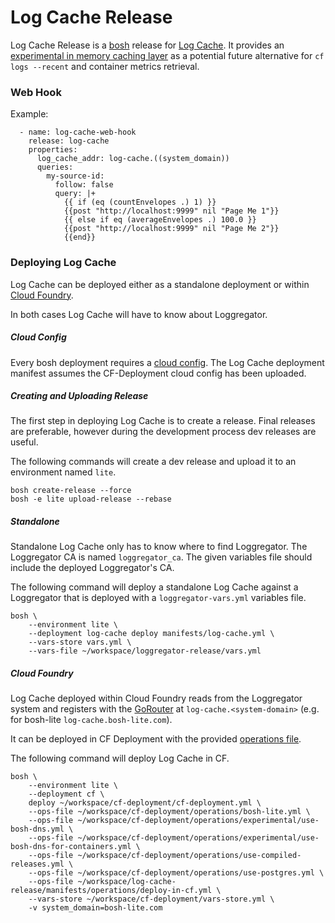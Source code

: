 Log Cache Release
=================

Log Cache Release is a [bosh](https://github.com/cloudfoundry/bosh) release
for [Log Cache](https://code.cloudfoundry.org/log-cache). It provides
an [experimental in memory caching layer](https://docs.google.com/document/d/1yhfl0EB_MkHkh4JdRZXGeQMx_BDMCuB-SpPuSrD3VOU/edit#) as a potential future
alternative for `cf logs --recent` and container metrics retrieval.

### Web Hook
Example:
```
  - name: log-cache-web-hook
    release: log-cache
    properties:
      log_cache_addr: log-cache.((system_domain))
      queries:
        my-source-id:
          follow: false
          query: |+
            {{ if (eq (countEnvelopes .) 1) }}
            {{post "http://localhost:9999" nil "Page Me 1"}}
            {{ else if eq (averageEnvelopes .) 100.0 }}
            {{post "http://localhost:9999" nil "Page Me 2"}}
            {{end}}
```

### Deploying Log Cache

Log Cache can be deployed either as a standalone deployment or within
[Cloud Foundry](https://github.com/cloudfoundry/cf-deployment).

In both cases Log Cache will have to know about Loggregator.

##### Cloud Config

Every bosh deployment requires a [cloud
config](https://bosh.io/docs/cloud-config.html). The Log Cache deployment
manifest assumes the CF-Deployment cloud config has been uploaded.

##### Creating and Uploading Release

The first step in deploying Log Cache is to create a release. Final releases
are preferable, however during the development process dev releases are
useful.

The following commands will create a dev release and upload it to an
environment named `lite`.

```
bosh create-release --force
bosh -e lite upload-release --rebase
```

##### Standalone

Standalone Log Cache only has to know where to find Loggregator. The
Loggregator CA is named `loggregator_ca`. The given variables file should
include the deployed Loggregator's CA.

The following command will deploy a standalone Log Cache against a Loggregator
that is deployed with a `loggregator-vars.yml` variables file.

```
bosh \
    --environment lite \
    --deployment log-cache deploy manifests/log-cache.yml \
    --vars-store vars.yml \
    --vars-file ~/workspace/loggregator-release/vars.yml
```

##### Cloud Foundry

Log Cache deployed within Cloud Foundry reads from the Loggregator system and
registers with the [GoRouter](https://github.com/cloudfoundry/gorouter) at
`log-cache.<system-domain>` (e.g. for bosh-lite `log-cache.bosh-lite.com`).

It can be deployed in CF Deployment with the provided [operations
file](manifests/operations/deploy-in-cf.yml).

The following command will deploy Log Cache in CF.

```
bosh \
    --environment lite \
    --deployment cf \
    deploy ~/workspace/cf-deployment/cf-deployment.yml \
    --ops-file ~/workspace/cf-deployment/operations/bosh-lite.yml \
    --ops-file ~/workspace/cf-deployment/operations/experimental/use-bosh-dns.yml \
    --ops-file ~/workspace/cf-deployment/operations/experimental/use-bosh-dns-for-containers.yml \
    --ops-file ~/workspace/cf-deployment/operations/use-compiled-releases.yml \
    --ops-file ~/workspace/cf-deployment/operations/use-postgres.yml \
    --ops-file ~/workspace/log-cache-release/manifests/operations/deploy-in-cf.yml \
    --vars-store ~/workspace/cf-deployment/vars-store.yml \
    -v system_domain=bosh-lite.com
```
